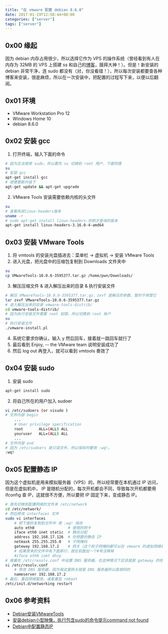 ```yaml
---
title: "在 vmware 配置 debian 8.6.0"
date: 2017-01-19T12:58:44+08:00
categories: ["server"]
tags: ["server"]
---
```


## 0x00 缘起
因为 debian 内存占用很少，所以选择它作为 VPS 的操作系统（曾经看到有人在内存为 32MB 的 VPS 上搭建 ss 和自己的[博客](https://32mb.space/)，膜拜大神！）。但是！新安装的 debian 非常干净，连 sudo 都没有（对，你没看错！），所以每次安装都要查各种博客来安装，很是麻烦，所以在一次安装中，把配置的过程写下来，以便以后翻阅。<!--more-->

## 0x01 环境
- VMware Workstation Pro 12
- Windows Home 10
- debian 8.6.0

## 0x02 安装 gcc
1. 打开终端，输入下面的命令
```bash
# 因为无法使用 sudo，所以要先 su 切换到 root 用户，下面同理
su
# 安装 gcc
apt-get install gcc
# 顺便更新升级下
agt-get update && apt-get upgrade
```
2. VMware Tools 安装需要依赖内核的头文件
```bash
su
# 查看系统linux-headers版本
uname -r
# sudo apt-get install linux-headers-你刚才查询的版本
apt-get install linux-headers-3.16.0-4-amd64
```

## 0x03 安装 VMware Tools
1. 将 vmtools 的安装光盘插进去：菜单栏 -> 虚拟机 -> 安装 VMware Tools
2. 进入光盘，把光盘中的压缩包复制到 Downloads 文件夹中
```bash
su
cp VMwareTools-10.0.6-3595377.tar.gz /home/pwn/Downloads/
```
3. 解压压缩文件 & 进入解压出来的目录 & 执行安装文件
```bash
# 解压 VMwareTools-10.0.6-3595377.tar.gz，zxvf 是解压的参数，暂时不用管它
tar zxvf VMwareTools-10.0.6-3595377.tar.gz
# 进入解压出来的目录 vmware-tools-distrib/
cd vmware-tools-distrib/
# 因为执行安装文件需要 root 权限，所以切换到 root 账户
su
# 执行安装文件
./vmware-install.pl
```
4. 系统它要求你确认，输入 y 然后回车，接着就一路回车就行了
5. 最后看到 Enjoy, -- the VMware team 说明安装成功了
6. 然后 log out 再登入，就可以看到 vmtools 奏效了

## 0x04 安装 sudo
1. 安装 sudo
```bash
apt-get install sudo
```
2. 将自己所在的用户加入 sudoer
```bash
vi /etc/sudoers (or visudo )
# 文件内容 begin
    ...
    # User privilege specification
    root       ALL=(ALL) ALL
    youruser   ALL=(ALL) ALL
    ...
# 文件内容 end
# 因为 /etc/sudoers 是只读文件，所以保存时要用 :wq!。
:wq! 
```

## 0x05 配置静态 IP
因为这个虚拟机是用来模拟服务器（VPS）的，所以经常要在本机通过 IP 访问，但是在虚拟机中， IP 是随机分配的，每次开机都会不同，导致每次开机都要用 ifconfig 查 IP，这就很不方便，所以要把 IP 固定下来，变成静态 IP。
```bash
# 首先切换到配置网络的文件夹 /etc/network
cd /etc/network/
# 然后修改 interfaces 文件
sudo vi interfaces
    # 把下面的复制到文件中 用 :wq! 保存
    auto eth0               # 使用的网卡
    iface eth0 inet static  # 静态分配
    address 192.168.17.126  # 你想要的静态 IP
    netmask 255.255.255.0   # 子网掩码
    gateway 192.168.17.2    # 网关（这个和子网掩码都可以在 vmware 的虚拟网络编辑器中查到）
    # 如果原来的文件中有下面那行，就在前面加一个#号注释掉
    #iface eth0 inet dhcp
# 接着在 /etc/resolv.conf 中设置 DNS 服务器，在这种情况下应该就是 gateway 的地址
vi /etc/resolv.conf
    # 修改 DNS 服务器，因为我这里网关就是 DNS 服务器所以是相同的
    nameserver 192.168.17.2
# 最后，重启网络服务。或者重启 reboot
/etc/init.d/networking restart
```

## 0x06 参考资料
- [Debian安装VMwareTools](http://wxmimperio.tk/2016/01/25/Install-VmwareTooles-In-Debian/)
- [安装debian小型映像，执行包含sudo的命令提示command not found](https://segmentfault.com/q/1010000000159631/a-1020000000159709)
- [Debian中配置静态IP](http://blog.csdn.net/shooter556/article/details/919776)